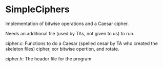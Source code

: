 SimpleCiphers
=============

Implementation of bitwise operations and a Caesar cipher.

Needs an additional file (used by TAs, not given to us) to run.

cipher.c: Functions to do a Caesar (spelled cesar by TA who created the skeleton files) cipher, xor bitwise opertion, and rotate.

cipher.h: The header file for the program
